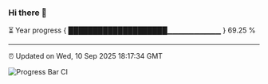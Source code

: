 ### Hi there 👋

⏳ Year progress { ████████████████████▁▁▁▁▁▁▁▁▁▁ } 69.25 %

---

⏰ Updated on Wed, 10 Sep 2025 18:17:34 GMT

![Progress Bar CI](https://github.com/code-lakshay/GitHub-Actions-Demo/workflows/Progress%20Bar%20CI/badge.svg)

